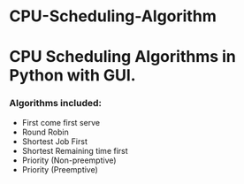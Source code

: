 
# CPU-Scheduling-Algorithm
# CPU Scheduling Algorithms in Python with GUI.

### Algorithms included:
 - First come first serve
 - Round Robin
 - Shortest Job First
 - Shortest Remaining time first
 - Priority (Non-preemptive)
 - Priority (Preemptive)

